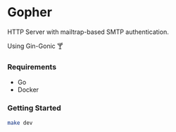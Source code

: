 # Gopher

HTTP Server with mailtrap-based SMTP authentication.

Using Gin-Gonic 🍸

### Requirements

- Go
- Docker

### Getting Started

```bash
make dev
```
